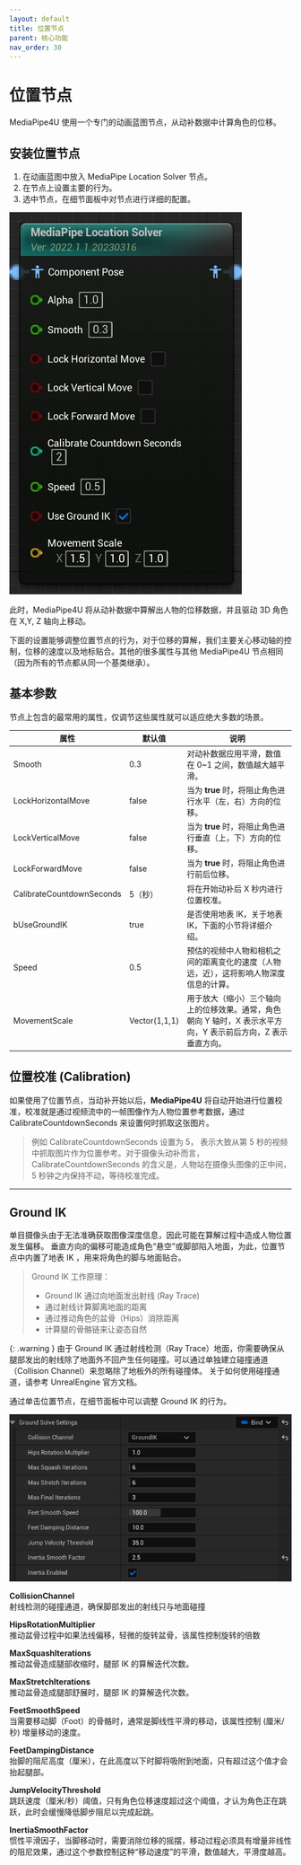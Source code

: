 ```yaml
---
layout: default
title: 位置节点
parent: 核心功能
nav_order: 30
---
```


# 位置节点

MediaPipe4U 使用一个专门的动画蓝图节点，从动补数据中计算角色的位移。

## 安装位置节点

1. 在动画蓝图中放入 MediaPipe Location Solver 节点。
2. 在节点上设置主要的行为。
3. 选中节点，在细节面板中对节点进行详细的配置。

[![Location Node](./images/location_node.jpg "Location Node")](./images/location_node.jpg)

此时，MediaPipe4U 将从动补数据中算解出人物的位移数据，并且驱动 3D 角色在 X,Y, Z 轴向上移动。   
   

下面的设置能够调整位置节点的行为，对于位移的算解，我们主要关心移动轴的控制，位移的速度以及地标贴合。其他的很多属性与其他 MediaPipe4U 节点相同（因为所有的节点都从同一个基类继承）。

## 基本参数   

节点上包含的最常用的属性，仅调节这些属性就可以适应绝大多数的场景。

|属性| 默认值 | 说明 |
|--------------------| ------ | -- |
| Smooth | 0.3 | 对动补数据应用平滑，数值在 0~1 之间，数值越大越平滑。 |
|LockHorizontalMove  | false | 当为 **true** 时，将阻止角色进行水平（左，右）方向的位移。 |
|LockVerticalMove    | false | 当为 **true** 时，将阻止角色进行垂直（上，下）方向的位移。 |
|LockForwardMove     | false | 当为 **true** 时，将阻止角色进行前后位移。 |
|CalibrateCountdownSeconds | 5（秒） | 将在开始动补后 X 秒内进行位置校准。 |
|bUseGroundIK | true | 是否使用地表 IK，关于地表 IK，下面的小节将详细介绍。 |
| Speed | 0.5 | 预估的视频中人物和相机之间的距离变化的速度（人物远，近），这将影响人物深度信息的计算。 |
| MovementScale | Vector(1,1,1) | 用于放大（缩小）三个轴向上的位移效果。通常，角色朝向 Y 轴时，X 表示水平方向，Y 表示前后方向，Z 表示垂直方向。 |


## 位置校准 (Calibration)

如果使用了位置节点，当动补开始以后，**MediaPipe4U** 将自动开始进行位置校准，校准就是通过视频流中的一帧图像作为人物位置参考数据，通过 CalibrateCountdownSeconds 来设置何时抓取这张图片。 

> 例如 CalibrateCountdownSeconds 设置为 5， 表示大致从第 5 秒的视频中抓取图片作为位置参考。对于摄像头动补而言，CalibrateCountdownSeconds 的含义是，人物站在摄像头图像的正中间，5 秒钟之内保持不动，等待校准完成。

---   


## Ground IK


单目摄像头由于无法准确获取图像深度信息，因此可能在算解过程中造成人物位置发生偏移。
垂直方向的偏移可能造成角色“悬空”或脚部陷入地面，为此，位置节点中内置了地表 IK ，用来将角色的脚与地面贴合。

> Ground IK 工作原理：
> - Ground IK 通过向地面发出射线 (Ray Trace)
> - 通过射线计算脚离地面的距离
> - 通过推动角色的盆骨（Hips）消除距离
> - 计算腿的骨骼链来让姿态自然

{: .warning }
由于 Ground IK 通过射线检测（Ray Trace）地面，你需要确保从腿部发出的射线除了地面外不回产生任何碰撞。可以通过单独建立碰撞通道（Collision Channel）来忽略除了地板外的所有碰撞体。
关于如何使用碰撞通道，请参考 UnrealEngine 官方文档。



通过单击位置节点，在细节面板中可以调整 Ground IK 的行为。

[![Ground IK](./images/location_node_detail_ground.jpg "Ground IK")](./images/location_node_detail_ground.jpg)

**CollisionChannel**     
射线检测的碰撞通道，确保脚部发出的射线只与地面碰撞   

**HipsRotationMultiplier**  
推动盆骨过程中如果法线偏移，轻微的旋转盆骨，该属性控制旋转的倍数

**MaxSquashIterations**  
推动盆骨造成腿部收缩时，腿部 IK 的算解迭代次数。

**MaxStretchIterations**  
推动盆骨造成腿部舒展时，腿部 IK 的算解迭代次数。

**FeetSmoothSpeed**  
当需要移动脚（Foot）的骨骼时，通常是脚线性平滑的移动，该属性控制 (厘米/秒) 增量移动的速度。

**FeetDampingDistance**  
抬脚的阻尼高度（厘米），在此高度以下时脚将吸附到地面，只有超过这个值才会抬起腿部。

**JumpVelocityThreshold**  
跳跃速度（厘米/秒）阈值，只有角色位移速度超过这个阈值，才认为角色正在跳跃，此时会缓慢降低脚步阻尼以完成起跳。

**InertiaSmoothFactor**  
惯性平滑因子，当脚移动时，需要消除位移的摇摆，移动过程必须具有增量非线性的阻尼效果，通过这个参数控制这种“移动速度”的平滑，数值越大，平滑度越高。